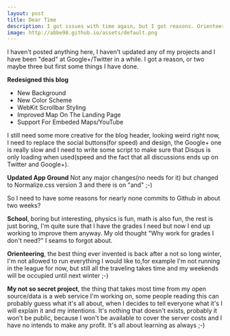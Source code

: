 ```yaml
---
layout: post
title: Dear Time
description: I got issues with time again, but I got reasons. Orienteering, School, and the next big project.
image: http://abbe98.github.io/assets/default.png
---
```

I haven't posted anything here, I haven't updated any of my projects and I have been "dead" at Google+/Twitter in a while. I got a reason, or two maybe three but first some things I have done.

**Redesigned this blog**

 - New Background
 - New Color Scheme 
 - WebKit Scrollbar Styling
 - Improved Map On The Landing Page
 - Support For Embeded Maps/YouTube
 
I still need some more creative for the blog header, looking weird right now, I need to replace the social buttons(for speed) and design, the Google+ one is really slow and I need to write some script to make sure that Disqus is only loading when used(speed and the fact that all discussions ends up on Twitter and Google+).


**Updated App Ground**
Not any major changes(no needs for it) but changed to Normalize.css version 3 and there is on "and" ;-)

So I need to have some reasons for nearly none commits to Github in about two weeks?

**School**, boring but interesting, physics is fun, math is also fun, the rest is just boring, I'm quite sure that I have the grades I need but now I end up working to improve them anyway. My old thought "Why work for grades I don't need?" I seams to forgot about.

**Orienteering**, the best thing ever invented is back after a not so long winter, I'm not allowed to run everything I would like to,for example I'm not running in the league for now, but still all the traveling takes time and my weekends will be occupied until next winter ;-)

**My not so secret project**, the thing that takes most time from my open source/data is a web service I'm working on, some people reading this can probably guess what it's all about, when I decides to tell everyone what it's I will explain it and my intentions. It's nothing that doesn't exists, probably it won't be public, because I won't be available to cover the server costs and I have no intends to make any profit. It's all about learning as always ;-)